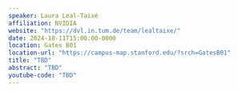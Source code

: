 ```yaml
---
speaker: Laura Leal-Taixé 
affiliation: NVIDIA
website: "https://dvl.in.tum.de/team/lealtaixe/"
date: 2024-10-11T15:00:00-0000
location: Gates B01
location-url: "https://campus-map.stanford.edu/?srch=GatesB01"
title: "TBD"
abstract: "TBD"
youtube-code: "TBD"
---
```

